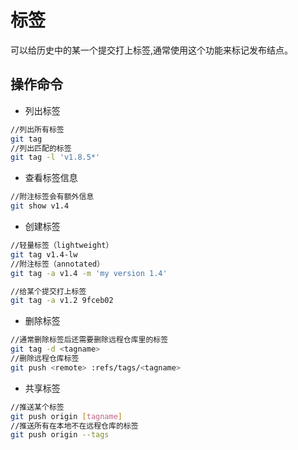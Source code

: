 # 标签

可以给历史中的某一个提交打上标签,通常使用这个功能来标记发布结点。

## 操作命令

- 列出标签

```sh
//列出所有标签
git tag
//列出匹配的标签
git tag -l 'v1.8.5*'
```

- 查看标签信息

```sh
//附注标签会有额外信息
git show v1.4
```

- 创建标签

```sh
//轻量标签（lightweight）
git tag v1.4-lw
//附注标签（annotated）
git tag -a v1.4 -m 'my version 1.4'

//给某个提交打上标签
git tag -a v1.2 9fceb02
```

- 删除标签

```sh
//通常删除标签后还需要删除远程仓库里的标签
git tag -d <tagname>
//删除远程仓库标签
git push <remote> :refs/tags/<tagname>
```

- 共享标签

```sh
//推送某个标签
git push origin [tagname]
//推送所有在本地不在远程仓库的标签
git push origin --tags
```
